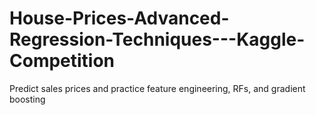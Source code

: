 # House-Prices-Advanced-Regression-Techniques---Kaggle-Competition
Predict sales prices and practice feature engineering, RFs, and gradient boosting
